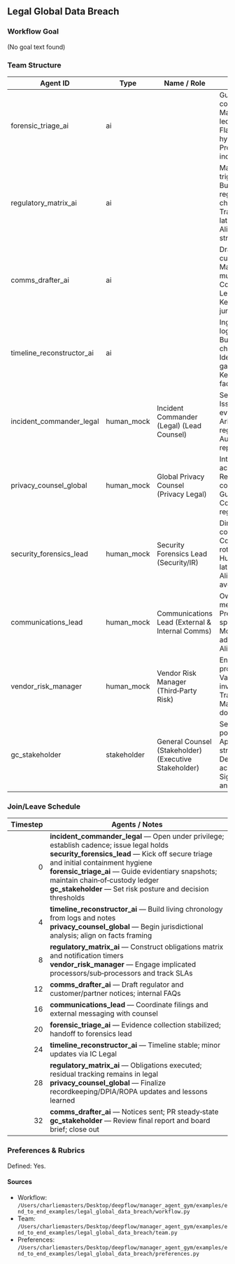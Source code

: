 ## Legal Global Data Breach

### Workflow Goal

(No goal text found)

### Team Structure

| Agent ID | Type | Name / Role | Capabilities |
|---|---|---|---|
| forensic_triage_ai | ai |  | Guides secure evidence collection<br>Maintains chain‑of‑custody ledger<br>Flags spoliation risk and hygiene<br>Produces time‑stamped incident bulletins |
| regulatory_matrix_ai | ai |  | Maps jurisdictional triggers/timelines<br>Builds regulator/individual/partner checklists<br>Tracks SLA clocks and late‑notice risk<br>Aligns with counsel on strategy |
| comms_drafter_ai | ai |  | Drafts regulator and customer notices<br>Maintains consistent multi‑audience tone<br>Coordinates approvals with Legal/Comms<br>Keeps templates jurisdiction‑specific |
| timeline_reconstructor_ai | ai |  | Ingests logs/EDR/tickets/interviews<br>Builds living incident chronology<br>Identifies exfil indicators and gaps<br>Keeps teams aligned on the facts |
| incident_commander_legal | human_mock | Incident Commander (Legal) (Lead Counsel) | Sets objectives and cadence<br>Issues legal holds; preserves evidence<br>Arbitrates speed vs regulatory risk<br>Authors privileged final report |
| privacy_counsel_global | human_mock | Global Privacy Counsel (Privacy Legal) | Interprets DP obligations across regions<br>Reviews external notices for compliance<br>Guides DPIA/ROPA updates<br>Coordinates with regulators/outside counsel |
| security_forensics_lead | human_mock | Security Forensics Lead (Security/IR) | Directs investigation and containment<br>Coordinates rotations/patching/hardening<br>Hunts persistence and lateral movement<br>Aligns actions with Legal to avoid spoliation |
| communications_lead | human_mock | Communications Lead (External & Internal Comms) | Owns internal/external messaging<br>Preps Q&A and spokespersons<br>Monitors feedback and adjusts<br>Aligns filings with Legal/PR |
| vendor_risk_manager | human_mock | Vendor Risk Manager (Third‑Party Risk) | Engages processors/sub‑processors<br>Validates investigation/remediation<br>Tracks SLAs and obligations<br>Maintains vendor evidence dossier |
| gc_stakeholder | stakeholder | General Counsel (Stakeholder) (Executive Stakeholder) | Sets decision thresholds and posture<br>Approves notification strategy<br>Demands consistent facts across channels<br>Signs off on lessons‑learned and fixes |

### Join/Leave Schedule

| Timestep | Agents / Notes |
|---:|---|
| 0 | **incident_commander_legal** — Open under privilege; establish cadence; issue legal holds<br>**security_forensics_lead** — Kick off secure triage and initial containment hygiene<br>**forensic_triage_ai** — Guide evidentiary snapshots; maintain chain‑of‑custody ledger<br>**gc_stakeholder** — Set risk posture and decision thresholds |
| 4 | **timeline_reconstructor_ai** — Build living chronology from logs and notes<br>**privacy_counsel_global** — Begin jurisdictional analysis; align on facts framing |
| 8 | **regulatory_matrix_ai** — Construct obligations matrix and notification timers<br>**vendor_risk_manager** — Engage implicated processors/sub‑processors and track SLAs |
| 12 | **comms_drafter_ai** — Draft regulator and customer/partner notices; internal FAQs |
| 16 | **communications_lead** — Coordinate filings and external messaging with counsel |
| 20 | **forensic_triage_ai** — Evidence collection stabilized; handoff to forensics lead |
| 24 | **timeline_reconstructor_ai** — Timeline stable; minor updates via IC Legal |
| 28 | **regulatory_matrix_ai** — Obligations executed; residual tracking remains in legal<br>**privacy_counsel_global** — Finalize recordkeeping/DPIA/ROPA updates and lessons learned |
| 32 | **comms_drafter_ai** — Notices sent; PR steady‑state<br>**gc_stakeholder** — Review final report and board brief; close out |

### Preferences & Rubrics

Defined: Yes.

#### Sources

- Workflow: `/Users/charliemasters/Desktop/deepflow/manager_agent_gym/examples/end_to_end_examples/legal_global_data_breach/workflow.py`
- Team: `/Users/charliemasters/Desktop/deepflow/manager_agent_gym/examples/end_to_end_examples/legal_global_data_breach/team.py`
- Preferences: `/Users/charliemasters/Desktop/deepflow/manager_agent_gym/examples/end_to_end_examples/legal_global_data_breach/preferences.py`

